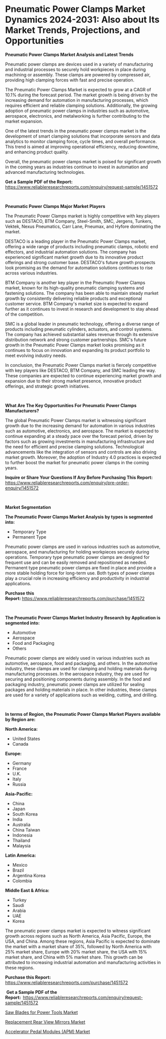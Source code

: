 <p><h1>Pneumatic Power Clamps Market Dynamics 2024-2031: Also about Its Market Trends, Projections, and Opportunities</h1></p><p><strong>Pneumatic Power Clamps Market Analysis and Latest Trends</strong></p>
<p><p>Pneumatic power clamps are devices used in a variety of manufacturing and industrial processes to securely hold workpieces in place during machining or assembly. These clamps are powered by compressed air, providing high clamping forces with fast and precise operation.</p><p>The Pneumatic Power Clamps Market is expected to grow at a CAGR of 10.1% during the forecast period. The market growth is being driven by the increasing demand for automation in manufacturing processes, which requires efficient and reliable clamping solutions. Additionally, the growing adoption of pneumatic power clamps in industries such as automotive, aerospace, electronics, and metalworking is further contributing to the market expansion.</p><p>One of the latest trends in the pneumatic power clamps market is the development of smart clamping solutions that incorporate sensors and data analytics to monitor clamping force, cycle times, and overall performance. This trend is aimed at improving operational efficiency, reducing downtime, and enhancing product quality.</p><p>Overall, the pneumatic power clamps market is poised for significant growth in the coming years as industries continue to invest in automation and advanced manufacturing technologies.</p></p>
<p><strong>Get a Sample PDF of the Report:&nbsp;</strong> <a href="https://www.reliableresearchreports.com/enquiry/request-sample/1451572">https://www.reliableresearchreports.com/enquiry/request-sample/1451572</a></p>
<p>&nbsp;</p>
<p><strong>Pneumatic Power Clamps Major Market Players</strong></p>
<p><p>The Pneumatic Power Clamps market is highly competitive with key players such as DESTACO, BTM Company, Steel-Smith, SMC, Jergens, Tunkers, Vektek, Nexus Pneumatics, Carr Lane, Pneumax, and Hyfore dominating the market. </p><p>DESTACO is a leading player in the Pneumatic Power Clamps market, offering a wide range of products including pneumatic clamps, robotic end effectors, and industrial automation solutions. The company has experienced significant market growth due to its innovative product offerings and strong customer base. DESTACO's future growth prospects look promising as the demand for automation solutions continues to rise across various industries.</p><p>BTM Company is another key player in the Pneumatic Power Clamps market, known for its high-quality pneumatic clamping systems and fastening solutions. The company has been able to maintain steady market growth by consistently delivering reliable products and exceptional customer service. BTM Company's market size is expected to expand further as it continues to invest in research and development to stay ahead of the competition.</p><p>SMC is a global leader in pneumatic technology, offering a diverse range of products including pneumatic cylinders, actuators, and control systems. The company has achieved substantial sales revenue through its extensive distribution network and strong customer partnerships. SMC's future growth in the Pneumatic Power Clamps market looks promising as it continues to focus on innovation and expanding its product portfolio to meet evolving industry needs.</p><p>In conclusion, the Pneumatic Power Clamps market is fiercely competitive with key players like DESTACO, BTM Company, and SMC leading the way. These companies are expected to continue experiencing market growth and expansion due to their strong market presence, innovative product offerings, and strategic growth initiatives.</p></p>
<p>&nbsp;</p>
<p><strong>What Are The Key Opportunities For Pneumatic Power Clamps Manufacturers?</strong></p>
<p><p>The global Pneumatic Power Clamps market is witnessing significant growth due to the increasing demand for automation in various industries such as automotive, electronics, and aerospace. The market is expected to continue expanding at a steady pace over the forecast period, driven by factors such as growing investments in manufacturing infrastructure and the need for efficient and precise clamping solutions. Technological advancements like the integration of sensors and controls are also driving market growth. Moreover, the adoption of Industry 4.0 practices is expected to further boost the market for pneumatic power clamps in the coming years.</p></p>
<p><strong>Inquire or Share Your Questions If Any Before Purchasing This Report:</strong> <a href="https://www.reliableresearchreports.com/enquiry/pre-order-enquiry/1451572">https://www.reliableresearchreports.com/enquiry/pre-order-enquiry/1451572</a></p>
<p>&nbsp;</p>
<p><strong>Market Segmentation</strong></p>
<p><strong>The Pneumatic Power Clamps Market Analysis by types is segmented into:</strong></p>
<p><ul><li>Temporary Type</li><li>Permanent Type</li></ul></p>
<p><p>Pneumatic power clamps are used in various industries such as automotive, aerospace, and manufacturing for holding workpieces securely during operations. Temporary type pneumatic power clamps are designed for frequent use and can be easily removed and repositioned as needed. Permanent type pneumatic power clamps are fixed in place and provide a more stable holding force for long-term use. Both types of power clamps play a crucial role in increasing efficiency and productivity in industrial applications.</p></p>
<p><strong>Purchase this Report:&nbsp;</strong><a href="https://www.reliableresearchreports.com/purchase/1451572">https://www.reliableresearchreports.com/purchase/1451572</a></p>
<p>&nbsp;</p>
<p><strong>The Pneumatic Power Clamps Market Industry Research by Application is segmented into:</strong></p>
<p><ul><li>Automotive</li><li>Aerospace</li><li>Food and Packaging</li><li>Others</li></ul></p>
<p><p>Pneumatic power clamps are widely used in various industries such as automotive, aerospace, food and packaging, and others. In the automotive industry, these clamps are used for clamping and holding materials during manufacturing processes. In the aerospace industry, they are used for securing and positioning components during assembly. In the food and packaging industry, pneumatic power clamps are utilized for sealing packages and holding materials in place. In other industries, these clamps are used for a variety of applications such as welding, cutting, and drilling.</p></p>
<p>&nbsp;</p>
<p><strong>In terms of Region, the Pneumatic Power Clamps Market Players available by Region are:</strong></p>
<p>
    <p> <strong> North America: </strong>
        <ul>
            <li>United States</li>
            <li>Canada</li>
        </ul>
        </p> 
    <p> <strong> Europe: </strong>
        <ul>
            <li>Germany</li>
            <li>France</li>
            <li>U.K.</li>
            <li>Italy</li>
            <li>Russia</li>
        </ul>
        </p> 
    <p> <strong> Asia-Pacific: </strong>
        <ul>
            <li>China</li>
            <li>Japan</li>
            <li>South Korea</li>
            <li>India</li>
            <li>Australia</li>
            <li>China Taiwan</li>
            <li>Indonesia</li>
            <li>Thailand</li>
            <li>Malaysia</li>
        </ul>
        </p> 
    <p> <strong> Latin America: </strong>
        <ul>
            <li>Mexico</li>
            <li>Brazil</li>
            <li>Argentina Korea</li>
            <li>Colombia</li>
        </ul>
        </p> 
    <p> <strong> Middle East & Africa: </strong>
        <ul>
            <li>Turkey</li>
            <li>Saudi</li>
            <li>Arabia</li>
            <li>UAE</li>
            <li>Korea</li>
        </ul>
    </p>
    </p>
<p><p>The pneumatic power clamps market is expected to witness significant growth across regions such as North America, Asia Pacific, Europe, the USA, and China. Among these regions, Asia Pacific is expected to dominate the market with a market share of 35%, followed by North America with 25% market share, Europe with 20% market share, the USA with 15% market share, and China with 5% market share. This growth can be attributed to increasing industrial automation and manufacturing activities in these regions.</p></p>
<p><strong>Purchase this Report: </strong><a href="https://www.reliableresearchreports.com/purchase/1451572">https://www.reliableresearchreports.com/purchase/1451572</a></p>
<p>&nbsp;<strong>Get a Sample PDF of the Report:&nbsp;&nbsp;</strong><a href="https://www.reliableresearchreports.com/enquiry/request-sample/1451572">https://www.reliableresearchreports.com/enquiry/request-sample/1451572</a></p>
<p><strong></strong></p>
<p><p><a href="https://view.publitas.com/reportprime-1/saw-blades-for-power-tools-market-research-report-provides-thorough-industry-overview-which-offers-an-in-depth-analysis-of-product-trends-and-new-market-divisions/">Saw Blades for Power Tools Market</a></p><p><a href="https://view.publitas.com/reportprime-1/replacement-rear-view-mirrors-market-analysis-and-market-size-global-industry-overview-market-segmentation-and-forecast-2023-to-2030/">Replacement Rear View Mirrors Market</a></p><p><a href="https://view.publitas.com/reportprime-1/accelerator-pedal-modules-apm-market-size-global-industry-overview-market-segmentation-and-forecast-2023-to-2030/">Accelerator Pedal Modules (APM) Market</a></p></p>